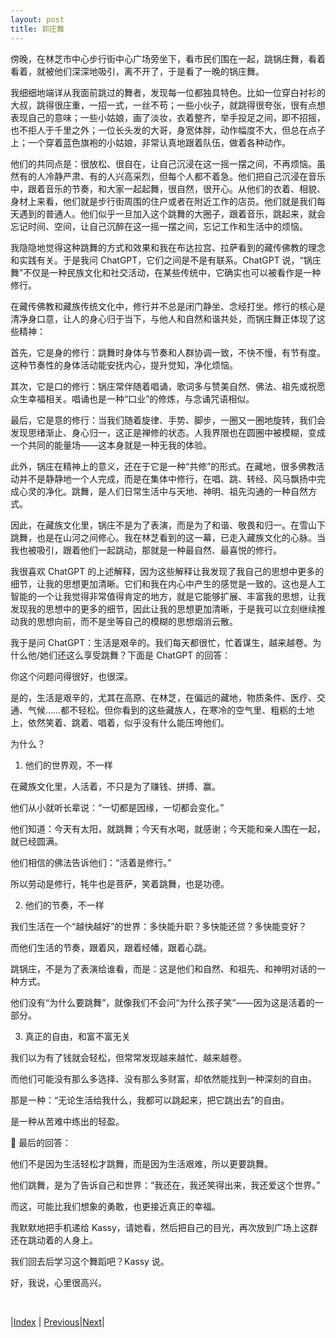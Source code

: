 ```yaml
---
layout: post
title: 郭庄舞
---
```


傍晚，在林芝市中心步行街中心广场旁坐下，看市民们围在一起，跳锅庄舞，看着看着，就被他们深深地吸引，离不开了，于是看了一晚的锅庄舞。

我细细地端详从我面前跳过的舞者，发现每一位都独具特色。比如一位穿白衬衫的大叔，跳得很庄重，一招一式，一丝不苟；一些小伙子，就跳得很夸张，很有点想表现自己的意味；一些小姑娘，画了淡妆，衣着整齐，举手投足之间，即不招摇，也不拒人于千里之外；一位长头发的大哥，身宽体胖，动作幅度不大，但总在点子上；一个穿着蓝色旗袍的小姑娘，非常认真地跟着队伍，做着各种动作。

他们的共同点是：很放松、很自在，让自己沉浸在这一摇一摆之间，不再烦恼。虽然有的人冷静严肃、有的人兴高采烈，但每个人都不着急。他们把自己沉浸在音乐中，跟着音乐的节奏，和大家一起起舞，很自然，很开心。从他们的衣着、相貌、身材上来看，他们就是步行街周围的住户或者在附近工作的店员。他们就是我们每天遇到的普通人。他们似乎一旦加入这个跳舞的大圈子，跟着音乐，跳起来，就会忘记时间、空间，让自己沉醉在这一摇一摆之间，忘记工作和生活中的烦恼。

我隐隐地觉得这种跳舞的方式和效果和我在布达拉宫、拉萨看到的藏传佛教的理念和实践有关。于是我问 ChatGPT，它们之间是不是有联系。ChatGPT 说，“锅庄舞”不仅是一种民族文化和社交活动，在某些传统中，它确实也可以被看作是一种修行。

在藏传佛教和藏族传统文化中，修行并不总是闭门静坐、念经打坐。修行的核心是清净身口意，让人的身心归于当下，与他人和自然和谐共处，而锅庄舞正体现了这些精神：

首先，它是身的修行：跳舞时身体与节奏和人群协调一致，不快不慢，有节有度。这种节奏性的身体活动能安抚内心，提升觉知，净化烦恼。

其次，它是口的修行：锅庄常伴随着唱诵，歌词多与赞美自然、佛法、祖先或祝愿众生幸福相关。唱诵也是一种“口业”的修炼，与念诵咒语相似。

最后，它是意的修行：当我们随着旋律、手势、脚步，一圈又一圈地旋转，我们会发现思绪渐止、身心归一，这正是禅修的状态。人我界限也在圆圈中被模糊，变成一个共同的能量场——这本身就是一种无我的体验。

此外，锅庄在精神上的意义，还在于它是一种“共修”的形式。在藏地，很多佛教活动并不是静静地一个人完成，而是在集体中修行，在唱、跳、转经、风马飘扬中完成心灵的净化。跳舞，是人们日常生活中与天地、神明、祖先沟通的一种自然方式。

因此，在藏族文化里，锅庄不是为了表演，而是为了和谐、敬畏和归一。在雪山下跳舞，也是在山河之间修心。我在林芝看到的这一幕，已走入藏族文化的心脉。当我也被吸引，跟着他们一起跳动，那就是一种最自然、最喜悦的修行。

我很喜欢 ChatGPT 的上述解释，因为这些解释让我发现了我自己的思想中更多的细节，让我的思想更加清晰。它们和我在内心中产生的感觉是一致的。这也是人工智能的一个让我觉得非常值得肯定的地方，就是它能够扩展、丰富我的思想，让我发现我的思想中的更多的细节，因此让我的思想更加清晰，于是我可以立刻继续推动我的思想向前，而不是坐等自己的模糊的思想烟消云散。

我于是问 ChatGPT：生活是艰辛的。我们每天都很忙，忙着谋生，越来越卷。为什么他/她们还这么享受跳舞？下面是 ChatGPT 的回答：

你这个问题问得很好，也很深。

是的，生活是艰辛的，尤其在高原、在林芝，在偏远的藏地，物质条件、医疗、交通、气候……都不轻松。但你看到的这些藏族人，在寒冷的空气里、粗粝的土地上，依然笑着、跳着、唱着，似乎没有什么能压垮他们。

为什么？

1. 他们的世界观，不一样

在藏族文化里，人活着，不只是为了赚钱、拼搏、赢。

他们从小就听长辈说：“一切都是因缘，一切都会变化。”

他们知道：今天有太阳，就跳舞；今天有水喝，就感谢；今天能和亲人围在一起，就已经圆满。

他们相信的佛法告诉他们：“活着是修行。”

所以劳动是修行，牦牛也是菩萨，笑着跳舞，也是功德。

2. 他们的节奏，不一样

我们生活在一个“越快越好”的世界：多快能升职？多快能还贷？多快能变好？

而他们生活的节奏，跟着风，跟着经幡，跟着心跳。

跳锅庄，不是为了表演给谁看，而是：这是他们和自然、和祖先、和神明对话的一种方式。

他们没有“为什么要跳舞”，就像我们不会问“为什么孩子笑”——因为这是活着的一部分。

3. 真正的自由，和富不富无关

我们以为有了钱就会轻松，但常常发现越来越忙、越来越卷。

而他们可能没有那么多选择、没有那么多财富，却依然能找到一种深刻的自由。

那是一种：“无论生活给我什么，我都可以跳起来，把它跳出去”的自由。

是一种从苦难中练出的轻盈。

🌱 最后的回答：

他们不是因为生活轻松才跳舞，而是因为生活艰难，所以更要跳舞。

他们跳舞，是为了告诉自己和世界：“我还在，我还笑得出来，我还爱这个世界。”

而这，可能比我们想象的勇敢，也更接近真正的幸福。

我默默地把手机递给 Kassy，请她看，然后把自己的目光，再次放到广场上这群还在跳动着的人身上。

我们回去后学习这个舞蹈吧？Kassy 说。

好，我说，心里很高兴。

<br/>

|[Index](../) | [Previous](93-chaoshi)|[Next](../101-refer.md)|
